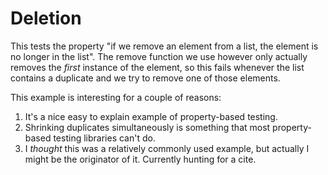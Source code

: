 # Deletion

This tests the property "if we remove an element from a list, the element is
no longer in the list". The remove function we use however only actually
removes the *first* instance of the element, so this fails whenever the list
contains a duplicate and we try to remove one of those elements.

This example is interesting for a couple of reasons:

1. It's a nice easy to explain example of property-based testing.
2. Shrinking duplicates simultaneously is something that most property-based
   testing libraries can't do.
3. I *thought* this was a relatively commonly used example, but actually I
   might be the originator of it. Currently hunting for a cite.
